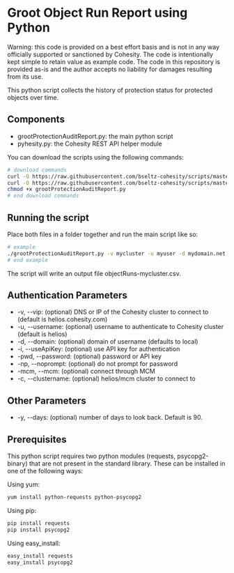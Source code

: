 # Groot Object Run Report using Python

Warning: this code is provided on a best effort basis and is not in any way officially supported or sanctioned by Cohesity. The code is intentionally kept simple to retain value as example code. The code in this repository is provided as-is and the author accepts no liability for damages resulting from its use.

This python script collects the history of protection status for protected objects over time.

## Components

* grootProtectionAuditReport.py: the main python script
* pyhesity.py: the Cohesity REST API helper module

You can download the scripts using the following commands:

```bash
# download commands
curl -O https://raw.githubusercontent.com/bseltz-cohesity/scripts/master/groot/python/grootProtectionAuditReport/grootProtectionAuditReport.py
curl -O https://raw.githubusercontent.com/bseltz-cohesity/scripts/master/python/pyhesity.py
chmod +x grootProtectionAuditReport.py
# end download commands
```

## Running the script

Place both files in a folder together and run the main script like so:

```bash
# example
./grootProtectionAuditReport.py -v mycluster -u myuser -d mydomain.net -y 365
# end example
```

The script will write an output file objectRuns-mycluster.csv.

## Authentication Parameters

* -v, --vip: (optional) DNS or IP of the Cohesity cluster to connect to (default is helios.cohesity.com)
* -u, --username: (optional) username to authenticate to Cohesity cluster (default is helios)
* -d, --domain: (optional) domain of username (defaults to local)
* -i, --useApiKey: (optional) use API key for authentication
* -pwd, --password: (optional) password or API key
* -np, --noprompt: (optional) do not prompt for password
* -mcm, --mcm: (optional) connect through MCM
* -c, --clustername: (optional) helios/mcm cluster to connect to

## Other Parameters

* -y, --days: (optional) number of days to look back. Default is 90.

## Prerequisites

This python script requires two python modules (requests, psycopg2-binary) that are not present in the standard library. These can be installed in one of the following ways:

Using yum:

```bash
yum install python-requests python-psycopg2
```

Using pip:

```bash
pip install requests
pip install psycopg2
```

Using easy_install:

```bash
easy_install requests
easy_install psycopg2
```
